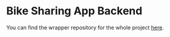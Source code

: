 # Bike Sharing App Backend

You can find the wrapper repository for the whole project [here](https://github.com/Radu-Vele/Bike_Sharing_System).
